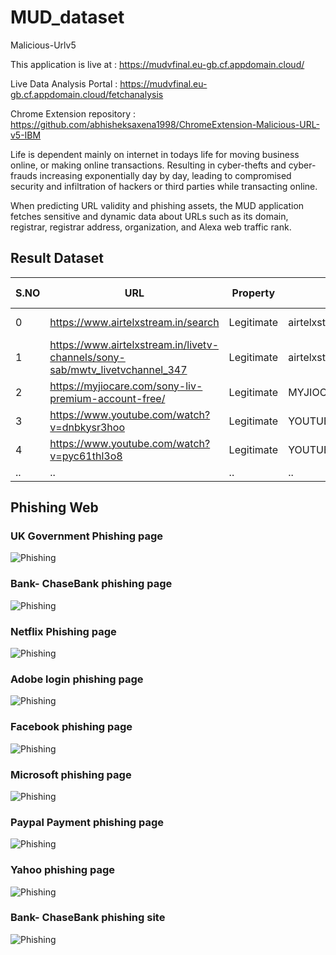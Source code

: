﻿# MUD_dataset
Malicious-Urlv5

This application is live at : https://mudvfinal.eu-gb.cf.appdomain.cloud/

Live Data Analysis Portal : https://mudvfinal.eu-gb.cf.appdomain.cloud/fetchanalysis

Chrome Extension repository : https://github.com/abhisheksaxena1998/ChromeExtension-Malicious-URL-v5-IBM

Life is dependent mainly on internet in todays life for moving business online, or making online transactions. Resulting in cyber-thefts and cyber-frauds increasing exponentially day by day, leading to compromised security and infiltration of hackers or third parties while transacting online.

When predicting URL validity and phishing assets, the MUD application fetches sensitive and dynamic data about URLs such as its domain, registrar, registrar address, organization, and Alexa web traffic rank.

## Result Dataset

S.NO | URL | Property | Name | Organisation | Address | City | State | Zipcode | Country | E-mails | Domain | Alexa Rank | Registrar | time
------------ | ------------- | ------------- | ------------- | ------------- | ------------- | ------------- | ------------- | ------------- | ------------- | ------------- | ------------- | ------------- | ------------- | -------------
0 | https://www.airtelxstream.in/search | Legitimate | airtelxstream.in | None | None | None | Delhi | None | IN | None | airtelxstream.in | 5793 | GoDaddy.com LLC | 35:42.8
1 | https://www.airtelxstream.in/livetv-channels/sony-sab/mwtv_livetvchannel_347 | Legitimate | airtelxstream.in | None | None | None | Delhi | None | IN | None | airtelxstream.in | 5793 | GoDaddy.com LLC | 43:56.8
2 | https://myjiocare.com/sony-liv-premium-account-free/ | Legitimate | MYJIOCARE.COM | None | india | mumbai | Maharashtra | 421001 | IN | abuse-contact@publicdomainregistry.comnsk.rockstar97@gmail.comabuse@bigrock.com | MYJIOCARE.COM | 2272473 | BigRock Solutions Ltd | 46:49.2
3 | https://www.youtube.com/watch?v=dnbkysr3hoo | Legitimate | YOUTUBE.COMyoutube.com | Google LLC | None | None | CA | None | US | abusecomplaints@markmonitor.comwhoisrequest@markmonitor.com | YOUTUBE.COMyoutube.com | 2 | MarkMonitor Inc. | 49:58.2
4 | https://www.youtube.com/watch?v=pyc61thl3o8 | Legitimate | YOUTUBE.COMyoutube.com | Google LLC | None | None | CA | None | US | busecomplaints@markmonitor.comwhoisrequest@markmonitor.com | YOUTUBE.COMyoutube.com | 2	| MarkMonitor Inc. | 53:08.6
.. | .. | .. | .. | .. | .. | .. | .. | .. | .. | .. | .. | .. | .. | ..

## Phishing Web
### UK Government Phishing page
![Phishing](/ResultImg/gov.uk_M.png)
### Bank- ChaseBank phishing page
![Phishing](/ResultImg/ChaseBank_M.png)
### Netflix Phishing page
![Phishing](/ResultImg/Netflix_M.png)
### Adobe login phishing page
![Phishing](/ResultImg/Adobe_M.png)
### Facebook phishing page
![Phishing](/ResultImg/fb_M.png)
### Microsoft phishing page
![Phishing](/ResultImg/Microsoft_M.png)
### Paypal Payment phishing page
![Phishing](/ResultImg/paypal_M.png)
### Yahoo phishing page
![Phishing](/ResultImg/yahoo_M.png)
### Bank- ChaseBank phishing site
![Phishing](/ResultImg/ChaseBank_M.png)
